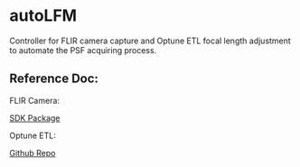 # autoLFM

Controller for FLIR camera capture and Optune ETL focal length adjustment to automate the PSF acquiring process. 

## Reference Doc:

FLIR Camera:

[SDK Package](https://www.flir.com/support-center/iis/machine-vision/downloads/spinnaker-sdk-download/spinnaker-sdk--download-files/)

Optune ETL:

[Github Repo](https://github.com/OrganicIrradiation/opto)
